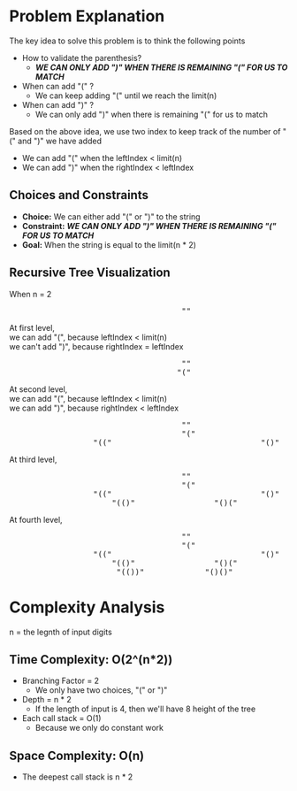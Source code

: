 # Problem Explanation

The key idea to solve this problem is to think the following points
- How to validate the parenthesis?
  - ***WE CAN ONLY ADD ")" WHEN THERE IS REMAINING "(" FOR US TO MATCH***
- When can add "(" ?
  - We can keep adding "(" until we reach the limit(n)
- When can add ")" ?
  - We can only add ")" when there is remaining "(" for us to match


Based on the above idea, we use two index to keep track of the number of "(" and ")" we have added
- We can add "(" when the leftIndex < limit(n)
- We can add ")" when the rightIndex < leftIndex

## Choices and Constraints

- **Choice:** We can either add "(" or ")" to the string
- **Constraint:** ***WE CAN ONLY ADD ")" WHEN THERE IS REMAINING "(" FOR US TO MATCH***
- **Goal:** When the string is equal to the limit(n * 2)

## Recursive Tree Visualization
When n = 2
<pre>
                                     ""
</pre>
At first level,<br/>
we can add "(", because leftIndex < limit(n)<br/>
we can't add ")", because rightIndex = leftIndex<br/>
<pre>
                                     ""
                                    "("
</pre>
At second level,<br/>
we can add "(", because leftIndex < limit(n)<br/>
we can add ")", because rightIndex < leftIndex<br/>
<pre>
                                     ""
                                     "("            
                  "(("                                "()"        
</pre>
At third level,<br/>
<pre>
                                     ""
                                     "("            
                  "(("                                "()"        
                      "(()"                 "()("            "())" x
</pre>
At fourth level,<br/>
<pre>
                                     ""
                                     "("            
                  "(("                                "()"        
                      "(()"                 "()("            "())"x
                       "(())"             "()()"     
</pre>


# Complexity Analysis

n = the legnth of input digits

## Time Complexity: O(2^(n*2))
- Branching Factor = 2
  - We only have two choices, "(" or ")"
- Depth = n * 2
  - If the length of input is 4, then we'll have 8 height of the tree
- Each call stack = O(1)
    - Because we only do constant work

## Space Complexity: O(n)
- The deepest call stack is n * 2